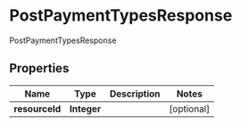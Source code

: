 

# PostPaymentTypesResponse

PostPaymentTypesResponse
## Properties

Name | Type | Description | Notes
------------ | ------------- | ------------- | -------------
**resourceId** | **Integer** |  |  [optional]



